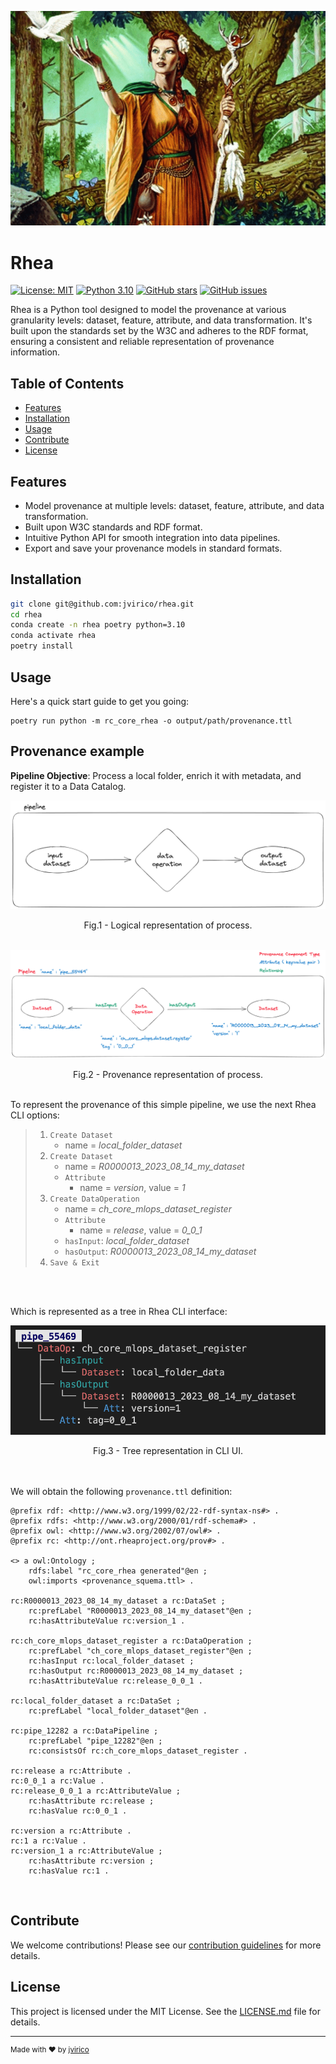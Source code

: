 ![Rhea Banner](/img/rhea.png)

# Rhea

[![License: MIT](https://img.shields.io/badge/License-MIT-yellow.svg)](https://opensource.org/licenses/MIT)
[![Python 3.10](https://img.shields.io/badge/python-3.10-blue.svg)](https://www.python.org/downloads/release/python-3100/)
[![GitHub stars](https://img.shields.io/github/stars/jvirico/rhea)](https://github.com/jvirico/rhea/stargazers)
[![GitHub issues](https://img.shields.io/github/issues/jvirico/rhea)](https://github.com/jvirico/rhea/issues)

Rhea is a Python tool designed to model the provenance at various granularity levels: dataset, feature, attribute, and data transformation. It's built upon the standards set by the W3C and adheres to the RDF format, ensuring a consistent and reliable representation of provenance information.

## Table of Contents

- [Features](#features)
- [Installation](#installation)
- [Usage](#usage)
- [Contribute](#contribute)
- [License](#license)


## Features

- Model provenance at multiple levels: dataset, feature, attribute, and data transformation.
- Built upon W3C standards and RDF format.
- Intuitive Python API for smooth integration into data pipelines.
- Export and save your provenance models in standard formats.

## Installation

```bash
git clone git@github.com:jvirico/rhea.git
cd rhea
conda create -n rhea poetry python=3.10
conda activate rhea
poetry install
```


## Usage
Here's a quick start guide to get you going:
```shell
poetry run python -m rc_core_rhea -o output/path/provenance.ttl
```

## Provenance example

**Pipeline Objective**: Process a local folder, enrich it with metadata, and register it to a Data Catalog.
<br/>

![Rhea Banner](/img/1_step_pipe.png)
<div align="center">
Fig.1 - Logical representation of process.
</div>


<br/>

![Rhea Banner](/img/1_step_pipe_provenance.png)
<div align="center">
Fig.2 - Provenance representation of process.
</div>


<br/>

To represent the provenance of this simple pipeline, we use the next Rhea CLI options:
> 1. `Create Dataset`
>    - name = *local_folder_dataset*
> 2. `Create Dataset`
>    - name = *R0000013_2023_08_14_my_dataset*
>    - `Attribute`
>       - name = *version*, value = *1*
> 3. `Create DataOperation`
>    - name = *ch_core_mlops_dataset_register*
>    - `Attribute`
>       - name = *release*, value = *0_0_1*
>    - `hasInput`: *local_folder_dataset*
>    - `hasOutput`: *R0000013_2023_08_14_my_dataset*
> 4. `Save & Exit`

<br/>
<br/>

Which is represented as a tree in Rhea CLI interface:

![Rhea Banner](/img/1_step_pipe_tree.png)
<div align="center">
Fig.3 - Tree representation in CLI UI.
</div>


<br/>
<br/>

We will obtain the following `provenance.ttl` definition:
```
@prefix rdf: <http://www.w3.org/1999/02/22-rdf-syntax-ns#> .
@prefix rdfs: <http://www.w3.org/2000/01/rdf-schema#> .
@prefix owl: <http://www.w3.org/2002/07/owl#> .
@prefix rc: <http://ont.rheaproject.org/prov#> .

<> a owl:Ontology ;
    rdfs:label "rc_core_rhea generated"@en ;
    owl:imports <provenance_squema.ttl> .

rc:R0000013_2023_08_14_my_dataset a rc:DataSet ;
    rc:prefLabel "R0000013_2023_08_14_my_dataset"@en ;
    rc:hasAttributeValue rc:version_1 .

rc:ch_core_mlops_dataset_register a rc:DataOperation ;
    rc:prefLabel "ch_core_mlops_dataset_register"@en ;
    rc:hasInput rc:local_folder_dataset ;
    rc:hasOutput rc:R0000013_2023_08_14_my_dataset ;
    rc:hasAttributeValue rc:release_0_0_1 .

rc:local_folder_dataset a rc:DataSet ;
    rc:prefLabel "local_folder_dataset"@en .

rc:pipe_12282 a rc:DataPipeline ;
    rc:prefLabel "pipe_12282"@en ;
    rc:consistsOf rc:ch_core_mlops_dataset_register .

rc:release a rc:Attribute .
rc:0_0_1 a rc:Value .
rc:release_0_0_1 a rc:AttributeValue ;
    rc:hasAttribute rc:release ;
    rc:hasValue rc:0_0_1 .

rc:version a rc:Attribute .
rc:1 a rc:Value .
rc:version_1 a rc:AttributeValue ;
    rc:hasAttribute rc:version ;
    rc:hasValue rc:1 .
```

<br/>

## Contribute
We welcome contributions! Please see our [contribution guidelines]() for more details.



## License
This project is licensed under the MIT License. See the [LICENSE.md](LICENSE) file for details.


---
<sup>Made with :heart: by [jvirico](https://jvirico.github.io/cv/)</sup>